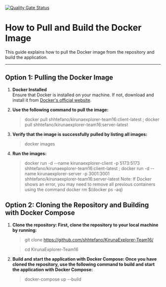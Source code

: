 
[![Quality Gate Status](https://sonarcloud.io/api/project_badges/measure?project=kiruna-explorer-team-16_kiruna-explorer&metric=alert_status)](https://sonarcloud.io/summary/new_code?id=kiruna-explorer-team-16_kiruna-explorer)
# How to Pull and Build the Docker Image

This guide explains how to pull the Docker image from the repository and build the application.

---

## Option 1: Pulling the Docker Image

1. **Docker Installed**  
   Ensure that Docker is installed on your machine. If not, download and install it from [Docker's official website](https://www.docker.com/).

2. **Use the following command to pull the image:**  
   >docker pull shhtefano/kirunaexplorer-team16:client-latest ; docker pull shhtefano/kirunaexplorer-team16:server-latest

3. **Verify that the image is successfully pulled by listing all images:**  
   >docker images
4. **Run the images:**  
   >docker run -d --name kirunaexplorer-client -p 5173:5173 shhtefano/kirunaexplorer-team16:client-latest ; docker run -d --name kirunaexplorer-server -p 3001:3001 shhtefano/kirunaexplorer-team16:server-latest
Note: If Docker shows an error, you may need to remove all previous containers using the command
   >docker rm $(docker ps -aq)

## Option 2: Cloning the Repository and Building with Docker Compose
   
1. **Clone the repository: First, clone the repository to your local machine by running:**  
   >git clone https://github.com/shhtefano/KirunaExplorer-Team16/
   
   >cd KirunaExplorer-Team16
   
2. **Build and start the application with Docker Compose: Once you have cloned the repository, use the following command to build and start the application with Docker Compose:**  
   >docker-compose up --build
   


